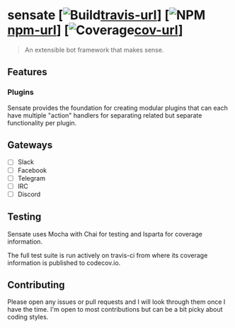 # sensate [![Build][travis-image][travis-url]] [![NPM][npm-image][npm-url]] [![Coverage][cov-image][cov-url]]

> An extensible bot framework that makes sense.

## Features

### Plugins

Sensate provides the foundation for creating modular plugins that can each have multiple "action" handlers for separating related but separate functionality per plugin.

## Gateways

- [ ] Slack
- [ ] Facebook
- [ ] Telegram
- [ ] IRC
- [ ] Discord

## Testing

Sensate uses Mocha with Chai for testing and Isparta for coverage information.

The full test suite is run actively on travis-ci from where its coverage information is published to codecov.io.

## Contributing

Please open any issues or pull requests and I will look through them once I have the time. I'm open to most contributions but can be a bit picky about coding styles.

[npm-url]: https://npmjs.org/package/sensate
[npm-image]: http://img.shields.io/npm/v/sensate.svg
[travis-url]: http://travis-ci.org/clooth/sensate
[travis-image]: http://travis-ci.org/clooth/sensate.svg?branch=master
[cov-url]: https://codecov.io/gh/clooth/sensate
[cov-image]: https://codecov.io/gh/clooth/sensate/branch/master/graph/badge.svg
